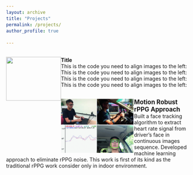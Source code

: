 ```yaml
---
layout: archive
title: "Projects"
permalink: /projects/
author_profile: true

---
```


##
<img align="left" width="150" height="120" src="/images/500x300.png">
<b>Title</b>
<br>This is the code you need to align images to the left:
<br>This is the code you need to align images to the left:
<br>This is the code you need to align images to the left:
<br>This is the code you need to align images to the left:



##
<img align="left" width="200" height="150" src="/images/ACCV.png">
<span style="font-size:larger;"><b>Motion Robust rPPG Approach</b></span>
<br>Built a face tracking algorithm to extract heart rate signal from driver’s face in continuous images sequence. Developed machine learning approach to eliminate rPPG noise. This work is first of its kind as the traditional rPPG work consider only in indoor environment.
